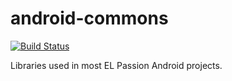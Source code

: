 # android-commons
[![Build Status](https://travis-ci.org/elpassion/android-commons.svg?branch=master)](https://travis-ci.org/elpassion/android-commons)

Libraries used in most EL Passion Android projects.
